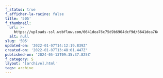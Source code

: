 ```yaml
---
f_status: true
f_afficher-la-racine: false
title: '505'
f_thumbnail:
  url: >-
    https://uploads-ssl.webflow.com/6641dea76c75d9b6904dcf9d/6641dea76c75d9b6904dd374_505.jpg
  alt: null
slug: '505'
updated-on: '2022-01-07T14:12:19.839Z'
created-on: '2022-01-07T13:48:01.447Z'
published-on: '2024-05-13T09:35:37.825Z'
f_category: S
layout: '[archive].html'
tags: archive
---
```



